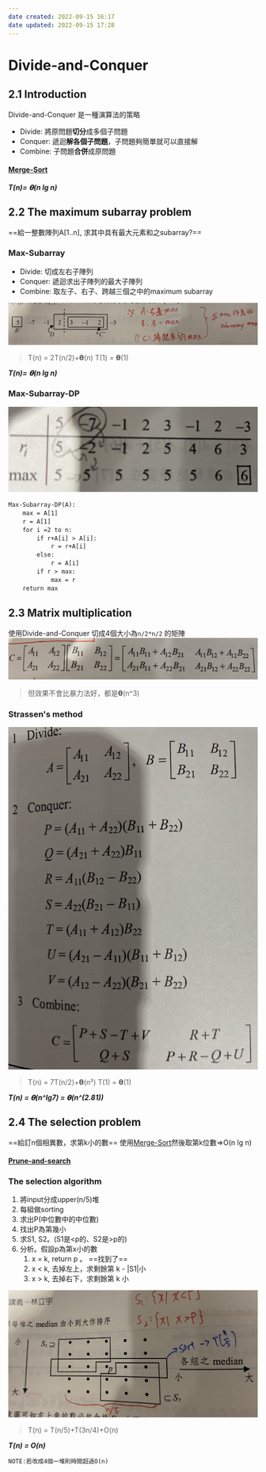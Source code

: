 ```yaml
---
date created: 2022-09-15 16:17
date updated: 2022-09-15 17:28
---
```


# Divide-and-Conquer

## 2.1 Introduction

Divide-and-Conquer 是一種演算法的策略

- Divide: 將原問題**切分**成多個子問題
- Conquer: 遞迴**解各個子問題**，子問題夠簡單就可以直接解
- Combine: 子問題**合併**成原問題

#### [Merge-Sort](Merge-Sort.md)

_**T(n)= 𝝷(n lg n)**_

## 2.2 The maximum subarray problem

==給一整數陣列A[1..n], 求其中具有最大元素和之subarray?==

### Max-Subarray

- Divide: 切成左右子陣列
- Conquer: 遞迴求出子陣列的最大子陣列
- Combine: 取左子、右子、跨越三個之中的maximum subarray

![](img/截圖%202022-09-15%20下午4.34.59.jpg)

> T(n) = 2T(n/2)+𝝷(n)
> T(1) = 𝝷(1)

_**T(n)= 𝝷(n lg n)**_

### Max-Subarray-DP

![500](img/截圖%202022-09-15%20下午4.40.30.jpg)

```txt
Max-Subarray-DP(A):
	max = A[1]
	r = A[1]
	for i =2 to n:
		if r+A[i] > A[i]: 
			r = r+A[i]
		else: 
			r = A[i]
		if r > max:
			max = r
	return max
```

## 2.3 Matrix multiplication

使用Divide-and-Conquer
切成4個大小為`n/2*n/2` 的矩陣
![500](img/截圖%202022-09-15%20下午4.54.49.jpg)

> 但效果不會比暴力法好，都是𝝷(n^3)

### Strassen's method

![300x400](img/截圖%202022-09-15%20下午4.54.57.jpg)

> T(n) = 7T(n/2)+𝝷(n²)
> T(1) = 𝝷(1)

_**T(n) = 𝝷(n^lg7) = 𝝷(n^(2.81))**_

## 2.4 The selection problem

==給訂n個相異數，求第k小的數==
使用[Merge-Sort](Merge-Sort.md)然後取第k位數=>O(n lg n)

#### [Prune-and-search](Prune-and-search.md)

### The selection algorithm

1. 將input分成upper(n/5)堆
2. 每組做sorting
3. 求出P(中位數中的中位數)
4. 找出P為第幾小
5. 求S1, S2。(S1是<p的、S2是>p的)
6. 分析。假設p為第x小的數
   1. x = k, return p 。 ==找到了==
   2. x < k, 去掉左上，求剩餘第 k - |S1|小
   3. x > k, 去掉右下，求剩餘第 k 小

![500](img/截圖%202022-09-15%20下午5.27.47.jpg)

> T(n) = T(n/5)+T(3n/4)+O(n)

_**T(n) = O(n)**_

`NOTE:若改成4個一堆則時間超過O(n)`
